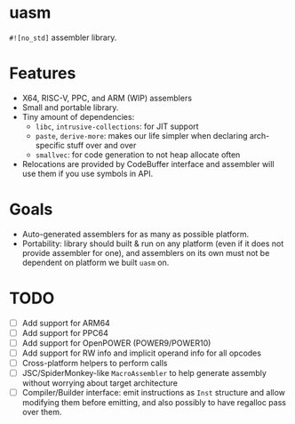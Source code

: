 # uasm

`#![no_std]` assembler library. 

# Features
- X64, RISC-V, PPC, and ARM (WIP) assemblers
- Small and portable library.
- Tiny amount of dependencies:
    - `libc`, `intrusive-collections`: for JIT support
    - `paste`, `derive-more`: makes our life simpler when declaring arch-specific stuff over and over
    - `smallvec`: for code generation to not heap allocate often
- Relocations are provided by CodeBuffer interface and assembler will use them if you use symbols in API.

# Goals
- Auto-generated assemblers for as many as possible platform.
- Portability: library should built & run on any platform (even if it does not provide assembler for one), and assemblers on its own
must not be dependent on platform we built `uasm` on.



# TODO
- [ ] Add support for ARM64
- [ ] Add support for PPC64
- [ ] Add support for OpenPOWER (POWER9/POWER10)
- [ ] Add support for RW info and implicit operand info for all opcodes
- [ ] Cross-platform helpers to perform calls
- [ ] JSC/SpiderMonkey-like `MacroAssembler` to help generate assembly without worrying about target architecture
- [ ] Compiler/Builder interface: emit instructions as `Inst` structure and allow modifying them before emitting,
and also possibly to have regalloc pass over them.